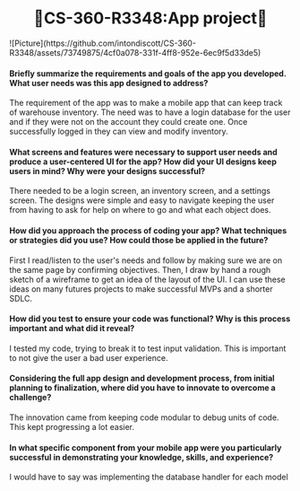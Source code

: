 <h1 align=center>📱CS-360-R3348:App project📱</h1>
![Picture](https://github.com/intondiscott/CS-360-R3348/assets/73749875/4cf0a078-331f-4ff8-952e-6ec9f5d33de5)
<h4>Briefly summarize the requirements and goals of the app you developed. What user needs was this app designed to address?</h4>
<p>The requirement of the app was to make a mobile app that can keep track of warehouse inventory. The need was to have a login database for the user and if they were not on the account they could create one. Once successfully logged in they can view and modify inventory.</p>
<h4>What screens and features were necessary to support user needs and produce a user-centered UI for the app? How did your UI designs keep users in mind? Why were your designs successful?</h4>
<p> There needed to be a login screen, an inventory screen, and a settings screen. The designs were simple and easy to navigate keeping the user from having to ask for help on where to go and what each object does.</p>
<h4>How did you approach the process of coding your app? What techniques or strategies did you use? How could those be applied in the future?</h4>
<p>First I read/listen to the user's needs and follow by making sure we are on the same page by confirming objectives. Then, I draw by hand a rough sketch of a wireframe to get an idea of the layout of the UI. I can use these ideas on many futures projects to make successful MVPs and a shorter SDLC. </p>
<h4>How did you test to ensure your code was functional? Why is this process important and what did it reveal?</h4>
<p>I tested my code, trying to break it to test input validation. This is important to not give the user a bad user experience.</p>
<h4>Considering the full app design and development process, from initial planning to finalization, where did you have to innovate to overcome a challenge?</h4>
<p>The innovation came from keeping code modular to debug units of code. This kept progressing a lot easier.</p>
<h4>In what specific component from your mobile app were you particularly successful in demonstrating your knowledge, skills, and experience?</h4> 
<p>I would have to say was implementing the database handler for each model</p>
